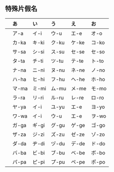 

## 特殊片假名


|      | あ    | い    | う    | え    | お    |
| :--- | :---- | :---- | :---- | :---- | :---- |
|      | ア-a  | イ-i  | ウ-u  | エ-e  | オ-o  |
|      | カ-ka | キ-ki | ク-ku | ケ-ke | コ-ko |
|      | サ-sa | シ-si | ス-su | セ-se | セ-so |
|      | タ-ta | チ-ti | ツ-tu | テ-te | ト-to |
|      | ナ-na | ニ-ni | ヌ-nu | ネ-ne | ノ-no |
|      | ハ-ha | ヒ-hi | フ-hu | ヘ-he | ホ-ho |
|      | マ-ma | ミ-mi | ム-mu | メ-me | モ-mo |
|      | ラ-ra | リ-ri | ル-ru | レ-re | ロ-ro |
|      | ヤ-ya | イ-i  | ユ-yu | エ-e  | ヨ-yo |
|      | ワ-wa | イ-i  | ウ-u  | エ-e  | ヲ-wo |
|      | ガ-ga | ギ-gi | グ-gu | ゲ-ge | ゴ-go |
|      | ザ-za | ジ-zi | ズ-zu | ゼ-ze | ゾ-zo |
|      | ダ-da | ヂ-di | ヅ-du | デ-de | ド-do |
|      | バ-ba | ビ-bi | ブ-bu | ベ-be | ボ-bo |
|      | パ-pa | ピ-pi | プ-pu | ペ-pe | ポ-po |
　　　　　


